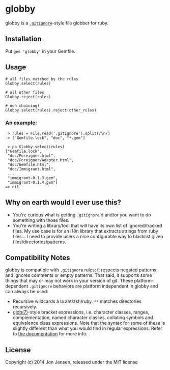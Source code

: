 # globby

globby is a [`.gitignore`](http://www.kernel.org/pub/software/scm/git/docs/gitignore.html)-style
file globber for ruby.

## Installation

Put `gem 'globby'` in your Gemfile.

## Usage

    # all files matched by the rules
    Globby.select(rules)

    # all other files
    Globby.reject(rules)

    # ooh chaining!
    Globby.select(rules).reject(other_rules)

### An example:

     > rules = File.read('.gitignore').split(/\n/)
    -> ["Gemfile.lock", "doc", "*.gem"]

     > pp Globby.select(rules)
    ["Gemfile.lock",
     "doc/Foreigner.html",
     "doc/Foreigner/Adapter.html",
     "doc/Gemfile.html",
     "doc/Immigrant.html",
     ...
     "immigrant-0.1.3.gem",
     "immigrant-0.1.4.gem"]
    => nil

## Why on earth would I ever use this?

* You're curious what is getting `.gitignore`'d and/or you want to do something
  with those files.
* You're writing a library/tool that will have its own list of ignored/tracked
  files. My use case is for an I18n library that extracts strings from ruby
  files... I need to provide users a nice configurable way to blacklist given
  files/directories/patterns.

## Compatibility Notes

globby is compatible with `.gitignore` rules; it respects negated patterns, and
ignores comments or empty patterns. That said, it supports some things that may
or may not work in your version of git. These platform-dependent `.gitignore`
behaviors are platform independent in globby and can always be used:

 * Recursive wildcards à la ant/zsh/ruby. `**` matches directories recursively.
 * [glob(7)](https://www.kernel.org/doc/man-pages/online/pages/man7/glob.7.html)-style
   bracket expressions, i.e. character classes, ranges, complementation, named
   character classes, collating symbols and equivalence class expressions. Note
   that the syntax for some of these is slightly different than what you would
   find in regular expressions. Refer to [the documentation](https://www.kernel.org/doc/man-pages/online/pages/man7/glob.7.html)
   for more info.

## License

Copyright (c) 2014 Jon Jensen, released under the MIT license
